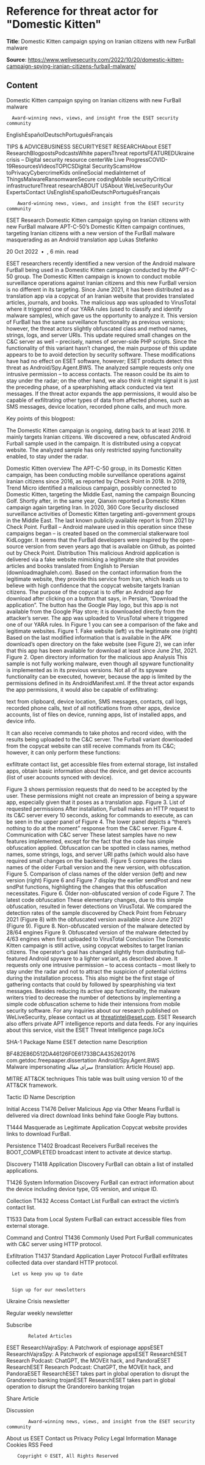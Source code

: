 # Reference for threat actor for "Domestic Kitten"

**Title**: Domestic Kitten campaign spying on Iranian citizens with new FurBall malware

**Source**: https://www.welivesecurity.com/2022/10/20/domestic-kitten-campaign-spying-iranian-citizens-furball-malware/

## Content





Domestic Kitten campaign spying on Iranian citizens with new FurBall malware





























 

      Award-winning news, views, and insight from the ESET security community
    

EnglishEspañolDeutschPortuguêsFrançais 





 

 

TIPS & ADVICEBUSINESS SECURITYESET RESEARCHAbout ESET ResearchBlogpostsPodcastsWhite papersThreat reportsFEATUREDUkraine crisis – Digital security resource centerWe Live ProgressCOVID-19ResourcesVideosTOPICSDigital SecurityScamsHow toPrivacyCybercrimeKids onlineSocial mediaInternet of ThingsMalwareRansomwareSecure codingMobile securityCritical infrastructureThreat researchABOUT USAbout WeLiveSecurityOur ExpertsContact UsEnglishEspañolDeutschPortuguêsFrançais 




        Award-winning news, views, and insight from the ESET security community
      









ESET Research
Domestic Kitten campaign spying on Iranian citizens with new FurBall malware APT-C-50’s Domestic Kitten campaign continues, targeting Iranian citizens with a new version of the FurBall malware masquerading as an Android translation app
Lukas Stefanko

20 Oct 2022
 • 
, 
6 min. read


 


ESET researchers recently identified a new version of the Android malware FurBall being used in a Domestic Kitten campaign conducted by the APT-C-50 group. The Domestic Kitten campaign is known to conduct mobile surveillance operations against Iranian citizens and this new FurBall version is no different in its targeting. Since June 2021, it has been distributed as a translation app via a copycat of an Iranian website that provides translated articles, journals, and books. The malicious app was uploaded to VirusTotal where it triggered one of our YARA rules (used to classify and identify malware samples), which gave us the opportunity to analyze it.
This version of FurBall has the same surveillance functionality as previous versions; however, the threat actors slightly obfuscated class and method names, strings, logs, and server URIs. This update required small changes on the C&C server as well – precisely, names of server-side PHP scripts. Since the functionality of this variant hasn’t changed, the main purpose of this update appears to be to avoid detection by security software. These modifications have had no effect on ESET software, however; ESET products detect this threat as Android/Spy.Agent.BWS.
The analyzed sample requests only one intrusive permission – to access contacts. The reason could be its aim to stay under the radar; on the other hand, we also think it might signal it is just the preceding phase, of a spearphishing attack conducted via text messages. If the threat actor expands the app permissions, it would also be capable of exfiltrating other types of data from affected phones, such as SMS messages, device location, recorded phone calls, and much more.

Key points of this blogpost:

The Domestic Kitten campaign is ongoing, dating back to at least 2016.
It mainly targets Iranian citizens.
We discovered a new, obfuscated Android Furball sample used in the campaign.
It is distributed using a copycat website.
The analyzed sample has only restricted spying functionality enabled, to stay under the radar.

Domestic Kitten overview
The APT-C-50 group, in its Domestic Kitten campaign, has been conducting mobile surveillance operations against Iranian citizens since 2016, as reported by Check Point in 2018. In 2019, Trend Micro identified a malicious campaign, possibly connected to Domestic Kitten, targeting the Middle East, naming the campaign Bouncing Golf. Shortly after, in the same year, Qianxin reported a Domestic Kitten campaign again targeting Iran. In 2020, 360 Core Security disclosed surveillance activities of Domestic Kitten targeting anti-government groups in the Middle East. The last known publicly available report is from 2021 by Check Point.
FurBall – Android malware used in this operation since these campaigns began – is created based on the commercial stalkerware tool KidLogger. It seems that the FurBall developers were inspired by the open-source version from seven years ago that is available on Github, as pointed out by Check Point.
Distribution
This malicious Android application is delivered via a fake website mimicking a legitimate site that provides articles and books translated from English to Persian (downloadmaghaleh.com). Based on the contact information from the legitimate website, they provide this service from Iran, which leads us to believe with high confidence that the copycat website targets Iranian citizens. The purpose of the copycat is to offer an Android app for download after clicking on a button that says, in Persian, “Download the application”. The button has the Google Play logo, but this app is not available from the Google Play store; it is downloaded directly from the attacker’s server. The app was uploaded to VirusTotal where it triggered one of our YARA rules.
In Figure 1 you can see a comparison of the fake and legitimate websites.
Figure 1. Fake website (left) vs the legitimate one (right)
Based on the last modified information that is available in the APK download’s open directory on the fake website (see Figure 2), we can infer that this app has been available for download at least since June 21st, 2021.
Figure 2. Open directory information for the malicious app
Analysis
This sample is not fully working malware, even though all spyware functionality is implemented as in its previous versions. Not all of its spyware functionality can be executed, however, because the app is limited by the permissions defined in its AndroidManifest.xml. If the threat actor expands the app permissions, it would also be capable of exfiltrating:

text from clipboard,
device location,
SMS messages,
contacts,
call logs,
recorded phone calls,
text of all notifications from other apps,
device accounts,
list of files on device,
running apps,
list of installed apps, and
device info.

It can also receive commands to take photos and record video, with the results being uploaded to the C&C server. The Furball variant downloaded from the copycat website can still receive commands from its C&C; however, it can only perform these functions:

exfiltrate contact list,
get accessible files from external storage,
list installed apps,
obtain basic information about the device, and
get device accounts (list of user accounts synced with device).

Figure 3 shows permission requests that do need to be accepted by the user. These permissions might not create an impression of being a spyware app, especially given that it poses as a translation app.
Figure 3. List of requested permissions
After installation, Furball makes an HTTP request to its C&C server every 10 seconds, asking for commands to execute, as can be seen in the upper panel of Figure 4. The lower panel depicts a “there’s nothing to do at the moment” response from the C&C server.
Figure 4. Communication with C&C server
These latest samples have no new features implemented, except for the fact that the code has simple obfuscation applied. Obfuscation can be spotted in class names, method names, some strings, logs, and server URI paths (which would also have required small changes on the backend). Figure 5 compares the class names of the older Furball version and the new version, with obfuscation.
Figure 5. Comparison of class names of the older version (left) and new version (right)
Figure 6 and Figure 7 display the earlier sendPost and new sndPst functions, highlighting the changes that this obfuscation necessitates.
Figure 6. Older non-obfuscated version of code
Figure 7. The latest code obfuscation
These elementary changes, due to this simple obfuscation, resulted in fewer detections on VirusTotal. We compared the detection rates of the sample discovered by Check Point from February 2021 (Figure 8) with the obfuscated version available since June 2021 (Figure 9).
Figure 8. Non-obfuscated version of the malware detected by 28/64 engines
Figure 9. Obfuscated version of the malware detected by 4/63 engines when first uploaded to VirusTotal
Conclusion
The Domestic Kitten campaign is still active, using copycat websites to target Iranian citizens. The operator’s goal has changed slightly from distributing full-featured Android spyware to a lighter variant, as described above. It requests only one intrusive permission – to access contacts – most likely to stay under the radar and not to attract the suspicion of potential victims during the installation process. This also might be the first stage of gathering contacts that could by followed by spearphishing via text messages.
Besides reducing its active app functionality, the malware writers tried to decrease the number of detections by implementing a simple code obfuscation scheme to hide their intensions from mobile security software.
For any inquiries about our research published on WeLiveSecurity, please contact us at threatintel@eset.com.
ESET Research also offers private APT intelligence reports and data feeds. For any inquiries about this service, visit the ESET Threat Intelligence page.IoCs



SHA-1
Package Name
ESET detection name
Description




BF482E86D512DA46126F0E61733BCA4352620176
com.getdoc.freepaaper.dissertation
Android/Spy.Agent.BWS
Malware impersonating سرای مقاله (translation: Article House) app.



MITRE ATT&CK techniques
This table was built using version 10 of the ATT&CK framework.



Tactic
ID
Name
Description




Initial Access
T1476
Deliver Malicious App via Other Means
FurBall is delivered via direct download links behind fake Google Play buttons.


T1444
Masquerade as Legitimate Application
Copycat website provides links to download FurBall.


Persistence
T1402
Broadcast Receivers
FurBall receives the BOOT_COMPLETED broadcast intent to activate at device startup.


Discovery
T1418
Application Discovery
FurBall can obtain a list of installed applications.


T1426
System Information Discovery
FurBall can extract information about the device including device type, OS version, and unique ID.


Collection
T1432
Access Contact List
FurBall can extract the victim’s contact list.


T1533
Data from Local System
FurBall can extract accessible files from external storage.


Command and Control
T1436
Commonly Used Port
FurBall communicates with C&C server using HTTP protocol.


Exfiltration
T1437
Standard Application Layer Protocol
FurBall exfiltrates collected data over standard HTTP protocol.










      Let us keep you up to date
    

      Sign up for our newsletters
    





Ukraine Crisis newsletter

Regular weekly newsletter





Subscribe




 



            Related Articles
        
ESET ResearchVajraSpy: A Patchwork of espionage appsESET ResearchVajraSpy: A Patchwork of espionage appsESET ResearchESET Research Podcast: ChatGPT, the MOVEit hack, and PandoraESET ResearchESET Research Podcast: ChatGPT, the MOVEit hack, and PandoraESET ResearchESET takes part in global operation to disrupt the Grandoreiro banking trojanESET ResearchESET takes part in global operation to disrupt the Grandoreiro banking trojan 







Share Article 


 

 

 

 

 

 




 






Discussion














 




            Award-winning news, views, and insight from the ESET security community
          



About us
ESET
Contact us
Privacy Policy
Legal Information
Manage Cookies
RSS Feed



 

 

 

 

 




        Copyright © ESET, All Rights Reserved
      


 

 

 

